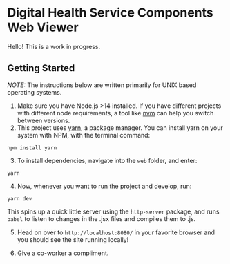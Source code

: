 # Digital Health Service Components Web Viewer

Hello! This is a work in progress.

## Getting Started

_NOTE:_ The instructions below are written primarily for UNIX based operating systems.

1. Make sure you have Node.js >14 installed. If you have different projects with different node requirements, a tool like [nvm](https://github.com/nvm-sh/nvm) can help you switch between versions.
2. This project uses [yarn](https://yarnpkg.com/), a package manager. You can install yarn on your system with NPM, with the terminal command:

```
npm install yarn
```

3. To install dependencies, navigate into the `web` folder, and enter:

```
yarn
```

4. Now, whenever you want to run the project and develop, run:

```
yarn dev
```

This spins up a quick little server using the `http-server` package, and runs `babel` to listen to changes in the .jsx files and compiles them to .js.

5. Head on over to `http://localhost:8080/` in your favorite browser and you should see the site running locally!

6. Give a co-worker a compliment.
